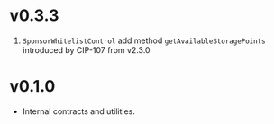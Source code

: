 # v0.3.3

1. `SponsorWhitelistControl` add method `getAvailableStoragePoints` introduced by CIP-107 from v2.3.0
# v0.1.0

* Internal contracts and utilities.